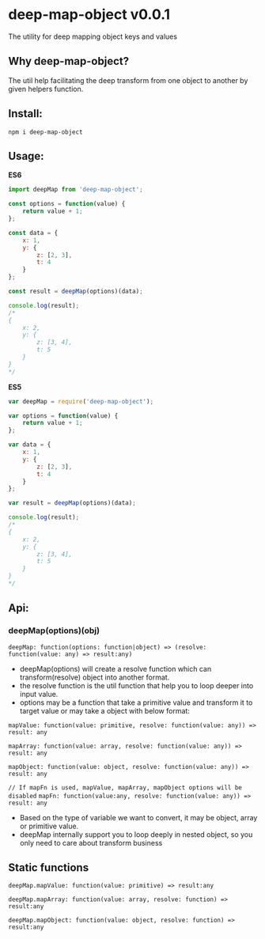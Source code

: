 # deep-map-object v0.0.1

The utility for deep mapping object keys and values

## Why deep-map-object?

The util help facilitating the deep transform from one object to another by given helpers function.


## Install:

```shell
npm i deep-map-object
```

## Usage:

<strong>ES6</strong>

```javascript
import deepMap from 'deep-map-object';

const options = function(value) {
    return value + 1;
};

const data = {
    x: 1,
    y: {
        z: [2, 3],
        t: 4
    }
};

const result = deepMap(options)(data);

console.log(result);
/*
{
    x: 2,
    y: {
        z: [3, 4],
        t: 5
    }
}
*/
```

<strong>ES5</strong>

```javascript
var deepMap = require('deep-map-object');

var options = function(value) {
    return value + 1;
};

var data = {
    x: 1,
    y: {
        z: [2, 3],
        t: 4
    }
};

var result = deepMap(options)(data);

console.log(result);
/*
{
    x: 2,
    y: {
        z: [3, 4],
        t: 5
    }
}
*/
```

## Api:

### deepMap(options)(obj)
`deepMap: function(options: function|object) => (resolve: function(value: any) => result:any)`

+ deepMap(options) will create a resolve function which can transform(resolve) object into another format.
+ the resolve function is the util function that help you to loop deeper into input value.
+ options may be a function that take a primitive value and transform it to target value or may take a object with below format:

`mapValue: function(value: primitive, resolve: function(value: any)) => result: any`

`mapArray: function(value: array, resolve: function(value: any)) => result: any`

`mapObject: function(value: object, resolve: function(value: any)) => result: any`

`// If mapFn is used, mapValue, mapArray, mapObject options will be disabled`
`mapFn: function(value:any, resolve: function(value: any)) => result: any`

+ Based on the type of variable we want to convert, it may be object, array or primitive value.
+ deepMap internally support you to loop deeply in nested object, so you only need to care about transform business

## Static functions

`deepMap.mapValue: function(value: primitive) => result:any`

`deepMap.mapArray: function(value: array, resolve: function) => result:any`

`deepMap.mapObject: function(value: object, resolve: function) => result:any`
